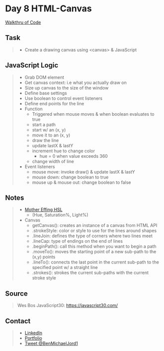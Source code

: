 # Day 8 HTML-Canvas

[Walkthru of Code](https://youtu.be/wzKzaEb_63I)

## Task

> - Create a drawing canvas using \<canvas> & JavaScript

## JavaScript Logic

> - Grab DOM element
> - Get canvas context: i.e what you actually draw on
> - Size up canvas to the size of the window
> - Define base settings
> - Use boolean to control event listeners
> - Define end points for the line
> - Function
>   - Triggered when mouse moves & when boolean evaluates to true
>   - start a path
>   - start w/ an (x, y)
>   - move it to an (x, y)
>   - draw the line
>   - update lastX & lastY
>   - increment hue to change color
>     - hue = 0 when value exceeds 360
>   - change width of line
> - Event listeners
>   - mouse move: invoke draw() & update lastX & lastY
>   - mouse down: change boolean to true
>   - mouse up & mouse out: change boolean to false

## Notes

> - [Mother Effing HSL](https://mothereffinghsl.com/)
>   - (Hue, Saturation%, Light%)
> - Canvas
>   - getCanvas(): creates an instance of a canvas from HTML API
>   - .strokeStyle: color or style to use for the lines around shapes
>   - .lineJoin: defines the type of corners where two lines meet
>   - .lineCap: type of endings on the end of lines
>   - .beginPath(): call this method when you want to begin a path
>   - .moveTo(): moves the starting point of a new sub-path to the (x,y) points
>   - .lineTo(): connects the last point in the current sub-path to the specified point w/ a straight line
>   - .strokes(): strokes the current sub-paths with the current stroke style

## Source

> Wes Bos JavaScript30: https://javascript30.com/

## Contact

> - [LinkedIn](https://www.linkedin.com/in/benjamin-alt-higginbotham/)
> - [Portfolio](https://my-portfolio.benjamin-higginbotham.vercel.app/)
> - [Tweet @BenMichaelJord1](https://twitter.com/BenMichaelJord1)
